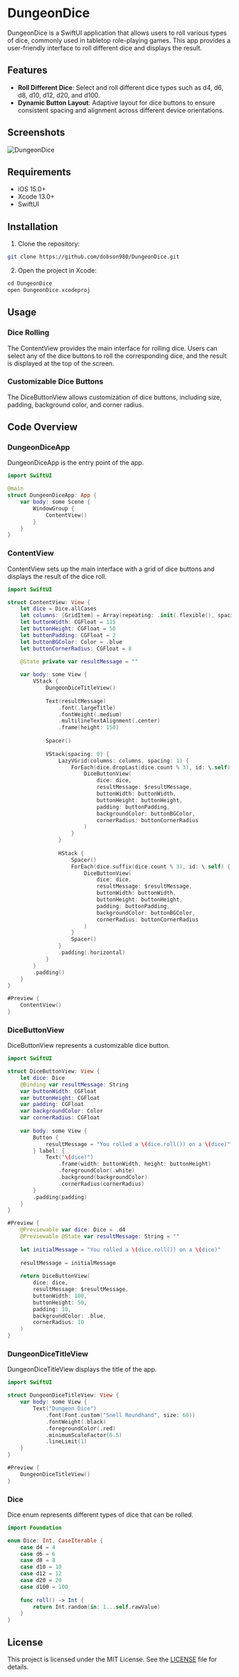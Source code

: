 # DungeonDice

DungeonDice is a SwiftUI application that allows users to roll various types of dice, commonly used in tabletop role-playing games. This app provides a user-friendly interface to roll different dice and displays the result.

## Features

- **Roll Different Dice**: Select and roll different dice types such as d4, d6, d8, d10, d12, d20, and d100.
- **Dynamic Button Layout**: Adaptive layout for dice buttons to ensure consistent spacing and alignment across different device orientations.

## Screenshots

![DungeonDice](screenshots/demo.gif)

## Requirements

- iOS 15.0+
- Xcode 13.0+
- SwiftUI

## Installation

1. Clone the repository:
```bash
git clone https://github.com/dobson980/DungeonDice.git
```

2. Open the project in Xcode:
```swift
cd DungeonDice
open DungeonDice.xcodeproj
```

## Usage

### Dice Rolling
The ContentView provides the main interface for rolling dice. Users can select any of the dice buttons to roll the corresponding dice, and the result is displayed at the top of the screen.

### Customizable Dice Buttons
The DiceButtonView allows customization of dice buttons, including size, padding, background color, and corner radius.

## Code Overview

### DungeonDiceApp
DungeonDiceApp is the entry point of the app.
```swift
import SwiftUI

@main
struct DungeonDiceApp: App {
    var body: some Scene {
        WindowGroup {
            ContentView()
        }
    }
}
```

### ContentView
ContentView sets up the main interface with a grid of dice buttons and displays the result of the dice roll.
```swift
import SwiftUI

struct ContentView: View {
    let dice = Dice.allCases
    let columns: [GridItem] = Array(repeating: .init(.flexible(), spacing: 0), count: 3)
    let buttonWidth: CGFloat = 115
    let buttonHeight: CGFloat = 50
    let buttonPadding: CGFloat = 2
    let buttonBGColor: Color = .blue
    let buttonCornerRadius: CGFloat = 8
    
    @State private var resultMessage = ""

    var body: some View {
        VStack {
            DungeonDiceTitleView()
            
            Text(resultMessage)
                .font(.largeTitle)
                .fontWeight(.medium)
                .multilineTextAlignment(.center)
                .frame(height: 150)
            
            Spacer()
            
            VStack(spacing: 0) {
                LazyVGrid(columns: columns, spacing: 1) {
                    ForEach(dice.dropLast(dice.count % 3), id: \.self) { dice in
                        DiceButtonView(
                            dice: dice,
                            resultMessage: $resultMessage,
                            buttonWidth: buttonWidth,
                            buttonHeight: buttonHeight,
                            padding: buttonPadding,
                            backgroundColor: buttonBGColor,
                            cornerRadius: buttonCornerRadius
                        )
                    }
                }
                
                HStack {
                    Spacer()
                    ForEach(dice.suffix(dice.count % 3), id: \.self) { dice in
                        DiceButtonView(
                            dice: dice,
                            resultMessage: $resultMessage,
                            buttonWidth: buttonWidth,
                            buttonHeight: buttonHeight,
                            padding: buttonPadding,
                            backgroundColor: buttonBGColor,
                            cornerRadius: buttonCornerRadius
                        )
                    }
                    Spacer()
                }
                .padding(.horizontal)
            }
        }
        .padding()
    }
}

#Preview {
    ContentView()
}
```

### DiceButtonView
DiceButtonView represents a customizable dice button.
```swift
import SwiftUI

struct DiceButtonView: View {
    let dice: Dice
    @Binding var resultMessage: String
    var buttonWidth: CGFloat
    var buttonHeight: CGFloat
    var padding: CGFloat
    var backgroundColor: Color
    var cornerRadius: CGFloat
    
    var body: some View {
        Button {
            resultMessage = "You rolled a \(dice.roll()) on a \(dice)"
        } label: {
            Text("\(dice)")
                .frame(width: buttonWidth, height: buttonHeight)
                .foregroundColor(.white)
                .background(backgroundColor)
                .cornerRadius(cornerRadius)
        }
        .padding(padding)
    }
}

#Preview {
    @Previewable var dice: Dice = .d4
    @Previewable @State var resultMessage: String = ""
    
    let initialMessage = "You rolled a \(dice.roll()) on a \(dice)"
    
    resultMessage = initialMessage
    
    return DiceButtonView(
        dice: dice,
        resultMessage: $resultMessage,
        buttonWidth: 100,
        buttonHeight: 50,
        padding: 10,
        backgroundColor: .blue,
        cornerRadius: 10
    )
}
```

### DungeonDiceTitleView
DungeonDiceTitleView displays the title of the app.
```swift
import SwiftUI

struct DungeonDiceTitleView: View {
    var body: some View {
        Text("Dungeon Dice")
            .font(Font.custom("Snell Roundhand", size: 60))
            .fontWeight(.black)
            .foregroundColor(.red)
            .minimumScaleFactor(0.5)
            .lineLimit(1)
    }
}

#Preview {
    DungeonDiceTitleView()
}
```

### Dice
Dice enum represents different types of dice that can be rolled.

```swift
import Foundation

enum Dice: Int, CaseIterable {
    case d4 = 4
    case d6 = 6
    case d8 = 8
    case d10 = 10
    case d12 = 12
    case d20 = 20
    case d100 = 100
    
    func roll() -> Int {
        return Int.random(in: 1...self.rawValue)
    }
}
```

## License
This project is licensed under the MIT License. See the [LICENSE](license) file for details.
